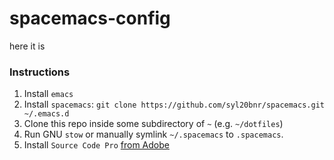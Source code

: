 # spacemacs-config
here it is

### Instructions
1. Install `emacs`
2. Install `spacemacs`: `git clone https://github.com/syl20bnr/spacemacs.git ~/.emacs.d`
3. Clone this repo inside some subdirectory of `~` (e.g. `~/dotfiles`)
4. Run GNU `stow` or manually symlink `~/.spacemacs` to `.spacemacs`.
5. Install `Source Code Pro` [from Adobe](https://github.com/adobe-fonts/source-code-pro/releases)

